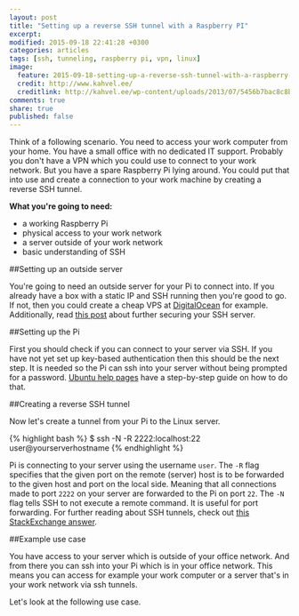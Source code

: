 ```yaml
---
layout: post
title: "Setting up a reverse SSH tunnel with a Raspberry PI"
excerpt:
modified: 2015-09-18 22:41:28 +0300
categories: articles
tags: [ssh, tunneling, raspberry pi, vpn, linux]
image:
  feature: 2015-09-18-setting-up-a-reverse-ssh-tunnel-with-a-raspberry-pi/pi_cover.jpg
  credit: http://www.kahvel.ee/
  creditlink: http://kahvel.ee/wp-content/uploads/2013/07/5456b7bac8c8b4f666ba66341e321ec1.jpg
comments: true
share: true
published: false
---
```


Think of a following scenario. You need to access your work computer from your home. You have a small office with no dedicated IT support. Probably you don't have a VPN which you could use to connect to your work network. But you have a spare Raspberry Pi lying around. You could put that into use and create a connection to your work machine by creating a reverse SSH tunnel.

**What you're going to need:**

*  a working Raspberry Pi
*  physical access to your work network
*  a server outside of your work network
*  basic understanding of SSH

##Setting up an outside server

You're going to need an outside server for your Pi to connect into. If you already have a box with a static IP and SSH running then you're good to go. If not, then you could create a cheap VPS at [DigitalOcean](https://www.digitalocean.com/?refcode=0b1905c10185 "link to DigitalOcean") for example. Additionally, read [this post]({{site.url}}/articles/5-steps-to-improve-ssh-security/ "5 steps to improve SSH security") about further securing your SSH server.

##Setting up the Pi

First you should check if you can connect to your server via SSH. If you have not yet set up key-based authentication then this should be the next step. It is needed so the Pi can ssh into your server without being prompted for a password. [Ubuntu help pages](https://help.ubuntu.com/community/SSH/OpenSSH/Keys "ubuntu help page for openssh") have a step-by-step guide on how to do that.

##Creating a reverse SSH tunnel

Now let's create a tunnel from your Pi to the Linux server.

{% highlight bash %}
$ ssh -N -R 2222:localhost:22 user@yourserverhostname
{% endhighlight %}

Pi is connecting to your server using the username `user`. The `-R` flag specifies that the given port on the remote (server) host is to be forwarded to the given host and port on the local side. Meaning that all connections made to port `2222` on your server are forwarded to the Pi on port `22`. The `-N` flag tells SSH to not execute a remote command. It is useful for port forwarding. For further reading about SSH tunnels, check out [this StackExchange answer](http://unix.stackexchange.com/a/46271/134898 "How does reverse SSH tunneling work?").

##Example use case

You have access to your server which is outside of your office network. And from there you can ssh into your Pi which is in your office network. This means you can access for example your work computer or a server that's in your work network via ssh tunnels.

Let's look at the following use case.
